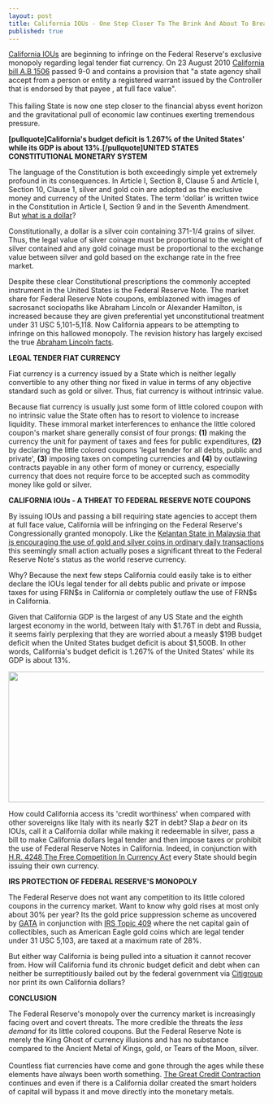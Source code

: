 ```yaml
---
layout: post
title: California IOUs - One Step Closer To The Brink And About To Break
published: true
---
```

<p><a title="california iou" href="http://www.runtogold.com/2010/08/california-ious/" target="_blank">California IOUs</a> are beginning to infringe on the Federal Reserve's exclusive monopoly regarding legal tender fiat currency. On 23 August 2010 <a title="california bill ab 1506" href="http://www.runtogold.com/images/ab-1506.pdf" target="_blank">California bill A.B 1506</a> passed 9-0 and contains a provision that "a state agency shall accept from a person or entity a registered warrant issued by the Controller that is endorsed by that payee , at full face value". <br/><br/>This failing State is now one step closer to the financial abyss event horizon and the gravitational pull of economic law continues exerting tremendous pressure.<img src="{{ site.baseurl }}/images/010910.jpg" border="0" alt="" width="1" height="1" /></p>
<p><strong>[pullquote]California's budget deficit is 1.267% of the United States' while its GDP is about 13%.[/pullquote]UNITED STATES CONSTITUTIONAL MONETARY SYSTEM</strong></p>
<p>The language of the Constitution is both exceedingly simple yet extremely profound in its consequences. In Article I, Section 8, Clause 5 and Article I, Section 10, Clause 1, silver and gold coin are adopted as the exclusive money and currency of the United States. The term 'dollar' is written twice in the Constitution in Article I, Section 9 and in the Seventh Amendment. But <a title="what is a dollar" href="http://www.runtogold.com/2009/05/define-the-dollar-or-else/" target="_blank">what is a dollar</a>?</p>
<p>Constitutionally, a dollar is a silver coin containing 371-1/4 grains of silver. Thus, the legal value of silver coinage must be proportional to the weight of silver contained and any gold coinage must be proportional to the exchange value between silver and gold based on the exchange rate in the free market.</p>
<p>Despite these clear Constitutional prescriptions the commonly accepted instrument in the United States is the Federal Reserve Note. The market share for Federal Reserve Note coupons, emblazoned with images of sacrosanct sociopaths like Abraham Lincoln or Alexander Hamilton, is increased because they are given preferential yet unconstitutional treatment under 31 USC 5,101-5,118. Now California appears to be attempting to infringe on this hallowed monopoly. The revision history has largely excised the true <a title="abraham lincoln facts" href="http://www.runtogold.com/2010/09/abraham-lincoln-reverenced-sociopath/" target="_blank">Abraham Lincoln facts</a>.</p>
<p><strong>LEGAL TENDER FIAT CURRENCY</strong></p>
<p>Fiat currency is a currency issued by a State which is neither legally convertible to any other thing nor fixed in value in terms of any objective standard such as gold or silver. Thus, fiat currency is without intrinsic value.</p>
<p>Because fiat currency is usually just some form of little colored coupon with no intrinsic value the State often has to resort to violence to increase liquidity. These immoral market interferences to enhance the little colored coupon's market share generally consist of four prongs: <strong>(1)</strong> making the currency the unit for payment of taxes and fees for public expenditures, <strong>(2)</strong> by declaring the little colored coupons 'legal tender for all debts, public and private', <strong>(3)</strong> imposing taxes on competing currencies and <strong>(4)</strong> by outlawing contracts payable in any other form of money or currency, especially currency that does not require force to be accepted such as commodity money like gold or silver.</p>
<p><strong>CALIFORNIA IOUs - A THREAT TO FEDERAL RESERVE NOTE COUPONS</strong></p>
<p>By issuing IOUs and passing a bill requiring state agencies to accept them at full face value, California will be infringing on the Federal Reserve's Congressionally granted monopoly. Like the <a title="gold dinar silver dirham kelantan malaysia" href="http://www.runtogold.com/2010/08/gold-dinar-silver-dirham/" target="_blank">Kelantan State in Malaysia that is encouraging the use of gold and silver coins in ordinary daily transactions</a> this seemingly small action actually poses a significant threat to the Federal Reserve Note's status as the world reserve currency.</p>
<p>Why? Because the next few steps California could easily take is to either declare the IOUs legal tender for all debts public and private or impose taxes for using FRN$s in California or completely outlaw the use of FRN$s in California.</p>
<p>Given that California GDP is the largest of any US State and the eighth largest economy in the world, between Italy with $1.76T in debt and Russia, it seems fairly perplexing that they are worried about a measly $19B budget deficit when the United States budget deficit is about $1,500B. In other words, California's budget deficit is 1.267% of the United States' while its GDP is about 13%.</p>
<p><img class="aligncenter" title="california dollar" src="{{ site.baseurl }}/images/california-dollar.jpg" alt="" width="520" height="257" /></p>
<p>How could California access its 'credit worthiness' when compared with other sovereigns like Italy with its nearly $2T in debt? Slap a <em>bear</em> on its IOUs, call it a California dollar while making it redeemable in silver, pass a bill to make California dollars legal tender and then impose taxes or prohibit the use of Federal Reserve Notes in California. Indeed, in conjunction with <a title="hr 4248" href="http://www.runtogold.com/2010/02/hr-4248-free-competition-in-currency-act-of-2009/" target="_blank">H.R. 4248 The Free Competition In Currency Act</a> every State should begin issuing their own currency.</p>
<p><strong>IRS PROTECTION OF FEDERAL RESERVE'S MONOPOLY</strong></p>
<p>The Federal Reserve does not want any competition to its little colored coupons in the currency market. Want to know why gold rises at most only about 30% per year? Its the gold price suppression scheme as uncovered by <a title="gata" href="http://www.runtogold.com/2005/09/goldrush-21/" target="_blank">GATA</a> in conjunction with <a title="topic 409" href="http://www.irs.gov/taxtopics/tc409.html" target="_blank">IRS Topic 409</a> where the net capital gain of collectibles, such as American Eagle gold coins which are legal tender under 31 USC 5,103, are taxed at a maximum rate of 28%.</p>
<p>But either way California is being pulled into a situation it cannot recover from. How will California fund its chronic budget deficit and debt when can neither be surreptitiously bailed out by the federal government via <a title="citigroup bailouts" href="http://www.treasurer.ca.gov/warrants/index.asp" target="_blank">Citigroup</a> nor print its own California dollars?</p>
<p><strong>CONCLUSION</strong></p>
<p>The Federal Reserve's monopoly over the currency market is increasingly facing overt and covert threats. The more credible the threats the <em>less demand</em> for its little colored coupons. But the Federal Reserve Note is merely the King Ghost of currency illusions and has no substance compared to the Ancient Metal of Kings, gold, or Tears of the Moon, silver. <br/><br/>Countless fiat currencies have come and gone through the ages while these elements have always been worth something. <a title="credit contraction" href="http://www.creditcontraction.com" target="_blank">The Great Credit Contraction</a> continues and even if there is a California dollar created the smart holders of capital will bypass it and move directly into the monetary metals.</p>
